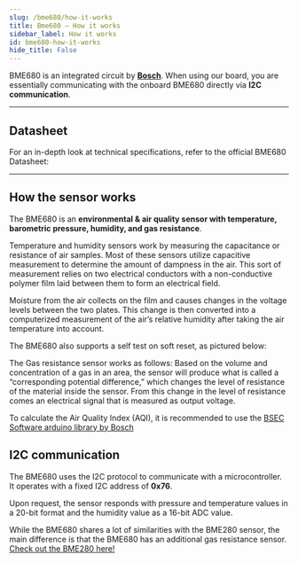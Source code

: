 ```yaml
---
slug: /bme680/how-it-works 
title: Bme680 – How it works
sidebar_label: How it works
id: bme680-how-it-works 
hide_title: False
---  
```


BME680 is an integrated circuit by [**Bosch**](https://www.bosch-sensortec.com/products/environmental-sensors/gas-sensors/bme680/). When using our board, you are essentially communicating with the onboard BME680 directly via **I2C communication**.

<CenteredImage src="/img/bme680/bme680_onboard.webp" alt="BME280 sensor on board" caption="BME680 sensor on the board" width="400px" />

---

## Datasheet

For an in-depth look at technical specifications, refer to the official BME680 Datasheet:  

<QuickLink  
  title="BME680 Datasheet"  
  description="Detailed technical documentation for the BME680 sensor"  
  url="https://www.bosch-sensortec.com/media/boschsensortec/downloads/datasheets/bst-bme680-ds001.pdf"  
/>

---

## How the sensor works 

The BME680 is an **environmental & air quality sensor with temperature, barometric pressure, humidity, and gas resistance**.

Temperature and humidity sensors work by measuring the capacitance or resistance of air samples. Most of these sensors utilize capacitive measurement to determine the amount of dampness in the air. This sort of measurement relies on two electrical conductors with a non-conductive polymer film laid between them to form an electrical field.

Moisture from the air collects on the film and causes changes in the voltage levels between the two plates. This change is then converted into a computerized measurement of the air’s relative humidity after taking the air temperature into account.

The BME680 also supports a self test on soft reset, as pictured below:

<CenteredImage src="/img/bme680/bme680_selftest.png" alt="BME680 self test diagram" caption="BME680 self test diagram" width="200px" />

The Gas resistance sensor works as follows: Based on the volume and concentration of a gas in an area, the sensor will produce what is called a “corresponding potential difference,” which changes the level of resistance of the material inside the sensor. From this change in the level of resistance comes an electrical signal that is measured as output voltage.

<CenteredImage src="/img/bme680/bme680_resistance.png" alt="BME680 gas resistance depending on pollutants" caption="BME680 gas resistance depending on pollutants" width="600px" />

<InfoBox>To calculate the Air Quality Index (AQI), it is recommended to use the [BSEC Software arduino library by Bosch](https://www.bosch-sensortec.com/software-tools/software/bme680-software-bsec/)</InfoBox>

## I2C communication  

The BME680 uses the I2C protocol to communicate with a microcontroller. It operates with a fixed I2C address of **0x76**.

Upon request, the sensor responds with pressure and temperature values in a 20-bit format and the humidity value as a 16-bit ADC value.

<InfoBox>While the BME680 shares a lot of similarities with the BME280 sensor, the main difference is that the BME680 has an additional gas resistance sensor. [Check out the BME280 here!](../bme280/bme280_overview.md)</InfoBox>
